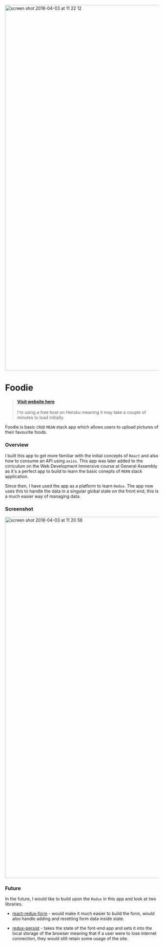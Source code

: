 <img width="1197" alt="screen shot 2018-04-03 at 11 22 12" src="https://user-images.githubusercontent.com/11501555/38244186-c11e07b2-3731-11e8-9043-2300eda676c7.png">

# Foodie

> #### [Visit website here](https://dry-castle-78282.herokuapp.com/)
> I'm using a free host on Heroku meaning it may take a couple of minutes to load initially.

Foodie is basic `CRUD` `MEAN` stack app which allows users to upload pictures of their favourite foods.

### Overview

I built this app to get more familiar with the initial concepts of `React` and also how to consume an API using `axios`. This app was later added to the cirriculum on the Web Development Immersive course at General Assembly as it's a perfect app to build to learn the basic conepts of `MERN` stack application.

Since then, I have used the app as a platform to learn `Redux`. The app now uses this to handle the data in a singular global state on the front end, this is a much easier way of managing data.

### Screenshot

<img width="1183" alt="screen shot 2018-04-03 at 11 20 58" src="https://user-images.githubusercontent.com/11501555/38245237-40bd8792-3735-11e8-9d6c-052ccb56ec43.png">

### Future

In the future, I would like to build upon the `Redux` in this app and look at two libraries.

- [react-redux-form](https://github.com/davidkpiano/react-redux-form) - would make it much easier to build the form, would also handle adding and resetting form data inside state.

- [redux-persist](https://github.com/davidkpiano/react-redux-form) - takes the state of the font-end app and sets it into the local storage of the browser meaning that if a user were to lose internet connection, they would still retain some usage of the site.
